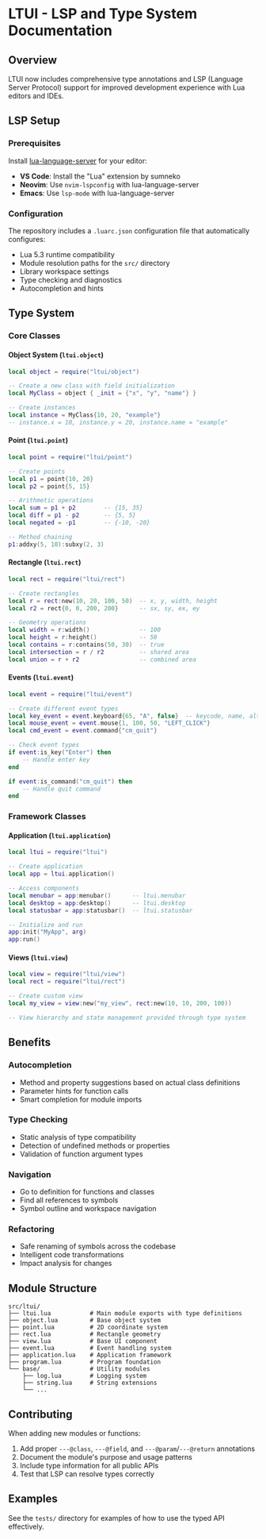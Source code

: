# LTUI - LSP and Type System Documentation

## Overview

LTUI now includes comprehensive type annotations and LSP (Language Server Protocol) support for improved development experience with Lua editors and IDEs.

## LSP Setup

### Prerequisites

Install [lua-language-server](https://github.com/LuaLS/lua-language-server) for your editor:

- **VS Code**: Install the "Lua" extension by sumneko
- **Neovim**: Use `nvim-lspconfig` with lua-language-server
- **Emacs**: Use `lsp-mode` with lua-language-server

### Configuration

The repository includes a `.luarc.json` configuration file that automatically configures:

- Lua 5.3 runtime compatibility
- Module resolution paths for the `src/` directory  
- Library workspace settings
- Type checking and diagnostics
- Autocompletion and hints

## Type System

### Core Classes

#### Object System (`ltui.object`)
```lua
local object = require("ltui/object")

-- Create a new class with field initialization
local MyClass = object { _init = {"x", "y", "name"} }

-- Create instances
local instance = MyClass{10, 20, "example"}
-- instance.x = 10, instance.y = 20, instance.name = "example"
```

#### Point (`ltui.point`)
```lua
local point = require("ltui/point")

-- Create points
local p1 = point{10, 20}
local p2 = point{5, 15}

-- Arithmetic operations  
local sum = p1 + p2        -- {15, 35}
local diff = p1 - p2       -- {5, 5}
local negated = -p1        -- {-10, -20}

-- Method chaining
p1:addxy(5, 10):subxy(2, 3)
```

#### Rectangle (`ltui.rect`)
```lua
local rect = require("ltui/rect")

-- Create rectangles
local r = rect:new(10, 20, 100, 50)  -- x, y, width, height
local r2 = rect{0, 0, 200, 200}      -- sx, sy, ex, ey

-- Geometry operations
local width = r:width()              -- 100
local height = r:height()            -- 50
local contains = r:contains(50, 30)  -- true
local intersection = r / r2          -- shared area
local union = r + r2                 -- combined area
```

#### Events (`ltui.event`)
```lua
local event = require("ltui/event")

-- Create different event types
local key_event = event.keyboard{65, "A", false}  -- keycode, name, alt
local mouse_event = event.mouse{1, 100, 50, "LEFT_CLICK"}
local cmd_event = event.command{"cm_quit"}

-- Check event types
if event:is_key("Enter") then
    -- Handle enter key
end

if event:is_command("cm_quit") then
    -- Handle quit command  
end
```

### Framework Classes

#### Application (`ltui.application`)
```lua
local ltui = require("ltui")

-- Create application
local app = ltui.application()

-- Access components
local menubar = app:menubar()      -- ltui.menubar
local desktop = app:desktop()      -- ltui.desktop  
local statusbar = app:statusbar()  -- ltui.statusbar

-- Initialize and run
app:init("MyApp", arg)
app:run()
```

#### Views (`ltui.view`)
```lua
local view = require("ltui/view")
local rect = require("ltui/rect")

-- Create custom view
local my_view = view:new("my_view", rect:new(10, 10, 200, 100))

-- View hierarchy and state management provided through type system
```

## Benefits

### Autocompletion
- Method and property suggestions based on actual class definitions
- Parameter hints for function calls
- Smart completion for module imports

### Type Checking  
- Static analysis of type compatibility
- Detection of undefined methods or properties
- Validation of function argument types

### Navigation
- Go to definition for functions and classes
- Find all references to symbols
- Symbol outline and workspace navigation

### Refactoring
- Safe renaming of symbols across the codebase
- Intelligent code transformations
- Impact analysis for changes

## Module Structure

```
src/ltui/
├── ltui.lua           # Main module exports with type definitions
├── object.lua         # Base object system  
├── point.lua          # 2D coordinate system
├── rect.lua           # Rectangle geometry
├── view.lua           # Base UI component
├── event.lua          # Event handling system
├── application.lua    # Application framework
├── program.lua        # Program foundation
└── base/              # Utility modules
    ├── log.lua        # Logging system
    ├── string.lua     # String extensions
    └── ...
```

## Contributing

When adding new modules or functions:

1. Add proper `---@class`, `---@field`, and `---@param`/`---@return` annotations
2. Document the module's purpose and usage patterns
3. Include type information for all public APIs
4. Test that LSP can resolve types correctly

## Examples

See the `tests/` directory for examples of how to use the typed API effectively.